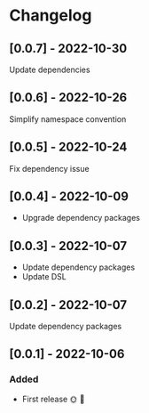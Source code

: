 # Changelog

## [0.0.7] - 2022-10-30

Update dependencies

## [0.0.6] - 2022-10-26

Simplify namespace convention

## [0.0.5] - 2022-10-24

Fix dependency issue

## [0.0.4] - 2022-10-09

- Upgrade dependency packages

## [0.0.3] - 2022-10-07

- Update dependency packages
- Update DSL

## [0.0.2] - 2022-10-07

Update dependency packages

## [0.0.1] - 2022-10-06

### Added
* First release 🌞 🚀
